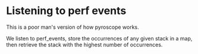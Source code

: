 # Listening to perf events


This is a poor man's version of how pyroscope works.

We listen to perf_events, store the occurrences of any given stack in a map,
then retrieve the stack with the highest number of occurrences.
